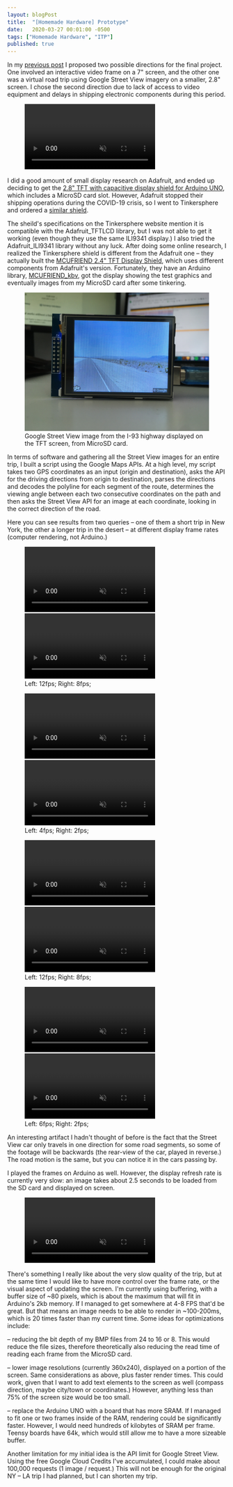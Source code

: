 ```yaml
---
layout: blogPost
title:  "[Homemade Hardware] Prototype"
date:   2020-03-27 00:01:00 -0500
tags: ["Homemade Hardware", "ITP"]
published: true
---
```


In my <a href="">previous post</a> I proposed two possible directions for the final project. One involved an interactive video frame on a 7" screen, and the other one was a virtual road trip using Google Street View imagery on a smaller, 2.8" screen. I chose the second direction due to lack of access to video equipment and delays in shipping electronic components during this period.
<figure>
    <video class="img-row-2" style="border: none;" src="/assets/images/blog/2020-03-27-homemade-hardware-prototype/3-output-8.mp4" muted autoplay loop alt="">
    </video>
</figure>

I did a good amount of small display research on Adafruit, and ended up deciding to get the <a href="https://www.adafruit.com/product/1947">2.8" TFT with capacitive display shield for Arduino UNO</a>, which includes a MicroSD card slot. However, Adafruit stopped their shipping operations during the COVID-19 crisis, so I went to Tinkersphere and ordered a <a href="https://tinkersphere.com/shields/1782-28-tft-touch-shield-for-arduino-with-resistive-touch-screen.html">similar shield</a>.

The sheild's specifications on the Tinkersphere website mention it is compatible with the Adafruit_TFTLCD library, but I was not able to get it working (even though they use the same ILI9341 display.) I also tried the Adafruit_ILI9341 library without any luck. After doing some online research, I realized the Tinkersphere shield is different from the Adafruit one – they actually built the <a href="https://www.hackster.io/baqwas/mcufriend-2-4-tft-display-e3c815">MCUFRIEND 2.4" TFT Display Shield</a>, which uses different components from Adafruit's version. Fortunately, they have an Arduino library, <a href="https://github.com/prenticedavid/MCUFRIEND_kbv">MCUFRIEND_kbv</a>, got the display showing the test graphics and eventually images from my MicroSD card after some tinkering.

<figure>
  <img class="img-row-2" style="border: none;" src="/assets/images/blog/2020-03-27-homemade-hardware-prototype/1.JPG" alt=""/>
  <figcaption>  
    Google Street View image from the I-93 highway displayed on the TFT screen, from MicroSD card.
  </figcaption>
</figure>

In terms of software and gathering all the Street View images for an entire trip, I built a script using the Google Maps APIs. At a high level, my script takes two GPS coordinates as an input (origin and destination), asks the API for the driving directions from origin to destination, parses the directions and decodes the polyline for each segment of the route, determines the viewing angle between each two consecutive coordinates on the path and then asks the Street View API for an image at each coordinate, looking in the correct direction of the road.

Here you can see results from two queries – one of them a short trip in New York, the other a longer trip in the desert – at different display frame rates (computer rendering, not Arduino.)

<figure>
    <video class="img-row-2" style="border: none;" src="/assets/images/blog/2020-03-27-homemade-hardware-prototype/2-output-12.mp4" muted autoplay loop alt="">
    </video>
    <video class="img-row-2" style="border: none;" src="/assets/images/blog/2020-03-27-homemade-hardware-prototype/2-output-8.mp4" muted autoplay loop alt="">
    </video>

  <figcaption>  
  Left: 12fps; Right: 8fps;
  </figcaption>
</figure>

<figure>
  <video class="img-row-2" style="border: none;" src="/assets/images/blog/2020-03-27-homemade-hardware-prototype/2-output-4.mp4" muted autoplay loop alt="">
  </video>
    <video class="img-row-2" style="border: none;" src="/assets/images/blog/2020-03-27-homemade-hardware-prototype/2-output-2.mp4" muted autoplay loop alt="">
    </video>
  <figcaption>  
  Left: 4fps; Right: 2fps;
  </figcaption>
</figure>

<figure>
    <video class="img-row-2" style="border: none;" src="/assets/images/blog/2020-03-27-homemade-hardware-prototype/3-output-12.mp4" muted autoplay loop alt="">
    </video>
    <video class="img-row-2" style="border: none;" src="/assets/images/blog/2020-03-27-homemade-hardware-prototype/3-output-8.mp4" muted autoplay loop alt="">
    </video>

  <figcaption>  
  Left: 12fps; Right: 8fps;
  </figcaption>
</figure>

<figure>
  <video class="img-row-2" style="border: none;" src="/assets/images/blog/2020-03-27-homemade-hardware-prototype/3-output-6.mp4" muted autoplay loop alt="">
  </video>
    <video class="img-row-2" style="border: none;" src="/assets/images/blog/2020-03-27-homemade-hardware-prototype/3-output-2.mp4" muted autoplay loop alt="">
    </video>
  <figcaption>  
  Left: 6fps; Right: 2fps;
  </figcaption>
</figure>

An interesting artifact I hadn't thought of before is the fact that the Street View car only travels in one direction for some road segments, so some of the footage will be backwards (the rear-view of the car, played in reverse.) The road motion is the same, but you can notice it in the cars passing by.

I played the frames on Arduino as well. However, the display refresh rate is currently very slow: an image takes about 2.5 seconds to be loaded from the SD card and displayed on screen. 

<figure>
  <video class="img-row-2" style="border: none;" src="/assets/images/blog/2020-03-27-homemade-hardware-prototype/4.MOV" muted autoplay loop alt="">
  </video>
</figure>

There's something I really like about the very slow quality of the trip, but at the same time I would like to have more control over the frame rate, or the visual aspect of updating the screen. I'm currently using buffering, with a buffer size of ~80 pixels, which is about the maximum that will fit in Arduino's 2kb memory. If I managed to get somewhere at 4-8 FPS that'd be great. But that means an image needs to be able to render in ~100-200ms, which is 20 times faster than my current time. Some ideas for optimizations include: 

– reducing the bit depth of my BMP files from 24 to 16 or 8. This would reduce the file sizes, therefore theoretically also reducing the read time of reading each frame from the MicroSD card.

– lower image resolutions (currently 360x240), displayed on a portion of the screen. Same considerations as above, plus faster render times. This could work, given that I want to add text elements to the screen as well (compass direction, maybe city/town or coordinates.) However, anything less than 75% of the screen size would be too small.

– replace the Arduino UNO with a board that has more SRAM. If I managed to fit one or two frames inside of the RAM, rendering could be significantly faster. However, I would need hundreds of kilobytes of SRAM per frame. Teensy boards have 64k, which would still allow me to have a more sizeable buffer.

Another limitation for my initial idea is the API limit for Google Street View. Using the free Google Cloud Credits I've accumulated, I could make about 100,000 requests (1 image / request.) This will not be enough for the original NY – LA trip I had planned, but I can shorten my trip.
<br/><br/><br/><br/>